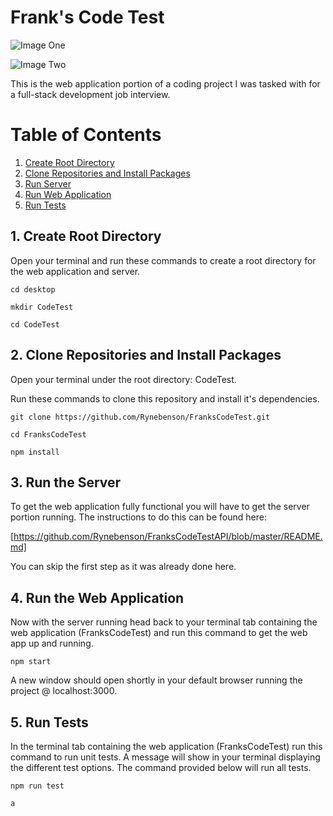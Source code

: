 # Frank's Code Test

![Image One](https://github.com/Rynebenson/FranksCodeTest/blob/master/src/assets/images/readme1.png)

![Image Two](https://github.com/Rynebenson/FranksCodeTest/blob/master/src/assets/images/readme2.png)

This is the web application portion of a coding project I was tasked with for a full-stack development job interview.

# Table of Contents
1. [Create Root Directory](#create-root-directory)
2. [Clone Repositories and Install Packages](#clone-repositories)
3. [Run Server](#run-server)
4. [Run Web Application](#run-web-application)
5. [Run Tests](#run-tests)

<a name="create-root-directory"></a>
## 1. Create Root Directory

Open your terminal and run these commands to create a root directory for the web application and server.

 `cd desktop`
 
 `mkdir CodeTest`
 
 `cd CodeTest`

<a name="clone-repositories"></a>
## 2. Clone Repositories and Install Packages

Open your terminal under the root directory: CodeTest.

Run these commands to clone this repository and install it's dependencies.

  `git clone https://github.com/Rynebenson/FranksCodeTest.git`
  
  `cd FranksCodeTest`
  
  `npm install`

<a name="run-server"></a>
## 3. Run the Server

To get the web application fully functional you will have to get the server portion running. The instructions to do this can be found here:

  [https://github.com/Rynebenson/FranksCodeTestAPI/blob/master/README.md]
  
You can skip the first step as it was already done here.

<a name="run-web-application"></a>
## 4. Run the Web Application

Now with the server running head back to your terminal tab containing the web application (FranksCodeTest) and run this command to get the web app up and running.

 `npm start`
 
A new window should open shortly in your default browser running the project @ localhost:3000. 

<a name="run-tests"></a>
## 5. Run Tests

In the terminal tab containing the web application (FranksCodeTest) run this command to run unit tests. A message will show in your terminal displaying the different test options. The command provided below will run all tests.

 `npm run test`
 
 `a`
